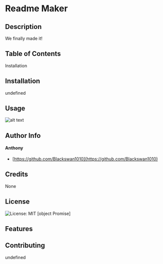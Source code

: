 # Readme Maker 


  ## Description 

  We finally made it! 


  ## Table of Contents 

  Installation 
 


  ## Installation 

  undefined 


  ## Usage 

  ![alt text](assets/images/screenshot.png) 


  ## Author Info 

  #### Anthony

  * [https://github.com/Blackswan1010](https://github.com/Blackswan1010) 


  ## Credits 

  None 


  ## License
  ![License: MIT](https://img.shields.io/badge/MIT-blue.svg) 
 [object Promise] 


  ## Features 

   


  ## Contributing 

  undefined 


